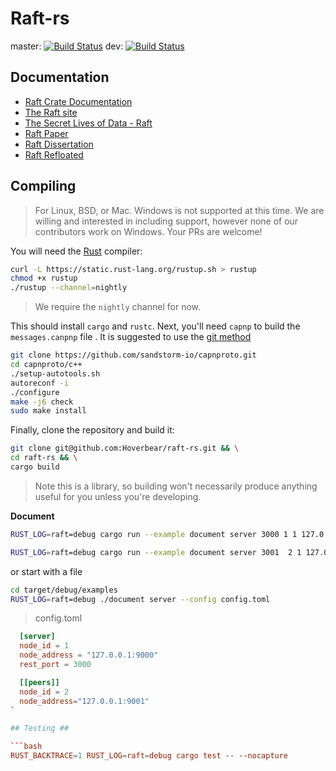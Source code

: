 # Raft-rs #

master: [![Build Status](https://travis-ci.org/paenko/PaenkoDb.svg?branch=master)](https://travis-ci.org/paenko/PaenkoDb)
dev: [![Build Status](https://travis-ci.org/paenko/PaenkoDb.svg?branch=dev)](https://travis-ci.org/paenko/PaenkoDb)

## Documentation ##

* [Raft Crate Documentation](https://hoverbear.github.io/raft-rs/raft/)
* [The Raft site](https://raftconsensus.github.io/)
* [The Secret Lives of Data - Raft](http://thesecretlivesofdata.com/raft/)
* [Raft Paper](http://ramcloud.stanford.edu/raft.pdf)
* [Raft Dissertation](https://github.com/ongardie/dissertation#readme)
* [Raft Refloated](https://www.cl.cam.ac.uk/~ms705/pub/papers/2015-osr-raft.pdf)

## Compiling ##

> For Linux, BSD, or Mac. Windows is not supported at this time. We are willing and interested in including support, however none of our contributors work on Windows. Your PRs are welcome!

You will need the [Rust](http://rust-lang.org/) compiler:

```bash
curl -L https://static.rust-lang.org/rustup.sh > rustup
chmod +x rustup
./rustup --channel=nightly
```

> We require the `nightly` channel for now.

This should install `cargo` and `rustc`. Next, you'll need `capnp` to build the
`messages.canpnp` file . It is suggested to use the [git method](https://capnproto.org/install.html#installation-unix)

```bash
git clone https://github.com/sandstorm-io/capnproto.git
cd capnproto/c++
./setup-autotools.sh
autoreconf -i
./configure
make -j6 check
sudo make install
```

Finally, clone the repository and build it:

```bash
git clone git@github.com:Hoverbear/raft-rs.git && \
cd raft-rs && \
cargo build
```

> Note this is a library, so building won't necessarily produce anything useful for you unless you're developing.

**Document**

```bash
RUST_LOG=raft=debug cargo run --example document server 3000 1 1 127.0.0.1:9000 2 127.0.0.1:9001

RUST_LOG=raft=debug cargo run --example document server 3001  2 1 127.0.0.1:9000 2 127.0.0.1:9001
```

or start with a file

```bash
cd target/debug/examples
RUST_LOG=raft=debug ./document server --config config.toml
```

> config.toml

```toml
  [server]
  node_id = 1
  node_address = "127.0.0.1:9000"
  rest_port = 3000

  [[peers]]
  node_id = 2
  node_address="127.0.0.1:9001"
`

## Testing ##

```bash
RUST_BACKTRACE=1 RUST_LOG=raft=debug cargo test -- --nocapture
```
